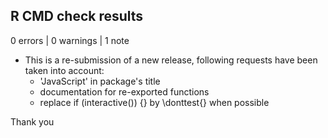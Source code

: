 ## R CMD check results

0 errors | 0 warnings | 1 note

* This is a re-submission of a new release, following requests have been taken into account:
  + 'JavaScript' in package's title
  + documentation for re-exported functions
  + replace if (interactive()) {} by \donttest{} when possible
  
Thank you

